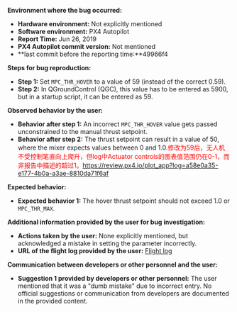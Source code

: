 **Environment where the bug occurred:**

- **Hardware environment:** Not explicitly mentioned
- **Software environment:** PX4 Autopilot
- **Report Time:** Jun 26, 2019
- **PX4 Autopilot commit version:** Not mentioned
- **last commit before the reporting time:**49966f4

**Steps for bug reproduction:**

- **Step 1:** Set `MPC_THR_HOVER` to a value of 59 (instead of the correct 0.59).
- **Step 2:** In QGroundControl (QGC), this value has to be entered as 5900, but in a startup script, it can be entered as 59.

**Observed behavior by the user:**

- **Behavior after step 1:** An incorrect `MPC_THR_HOVER` value gets passed unconstrained to the manual thrust setpoint.
- **Behavior after step 2:** The thrust setpoint can result in a value of 50, where the mixer expects values between 0 and 1.0.<font color='red'>修改为59后，无人机不受控制笔直向上爬升，但log中Actuator controls的图表值范围仍在0-1，而非报告中描述的超过1。https://review.px4.io/plot_app?log=a58e0a35-e177-4b0a-a3ae-8810da71f6af</font>

**Expected behavior:**

- **Expected behavior 1:** The hover thrust setpoint should not exceed 1.0 or `MPC_THR_MAX`.

**Additional information provided by the user for bug investigation:**

- **Actions taken by the user:** None explicitly mentioned, but acknowledged a mistake in setting the parameter incorrectly.
- **URL of the flight log provided by the user:** [Flight log](https://review.px4.io/plot_app?log=4a38b5fc-4684-4b16-9313-16dcda6294cd)

**Communication between developers or other personnel and the user:**

- **Suggestion 1 provided by developers or other personnel:** The user mentioned that it was a "dumb mistake" due to incorrect entry. No official suggestions or communication from developers are documented in the provided content.

